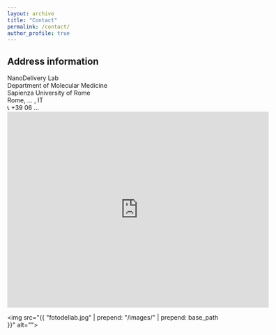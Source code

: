 ```yaml
---
layout: archive
title: "Contact"
permalink: /contact/
author_profile: true
---
```


<h2> Address information </h2>
NanoDelivery Lab <br>
Department of Molecular Medicine <br>
Sapienza University of Rome <br>
Rome, ... , IT <br>
&#128222; +39 06 ... 

<iframe width="600" height="450" frameborder="0" style="border:0" style='width: 100%'
src="https://www.google.com/maps/embed/v1/place?q=place_id:ChIJhwSGzJ1hLxMRIUQcq7n77fo&key=AIzaSyAYv_7bzzTELVx9RYjErOCzg-A2CcI8VMc" allowfullscreen></iframe> 

<img src="{{ "fotodellab.jpg" | prepend: "/images/" | prepend: base_path }}" alt="">
